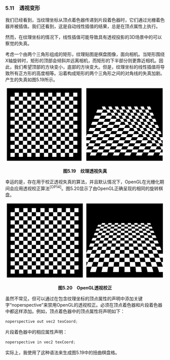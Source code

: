 ### 5.11　透视变形

我们已经看到，当纹理坐标从顶点着色器传递到片段着色器时，它们通过光栅着色器并被插值。我们还看到，这是自动线性插值的结果，总是在顶点属性上执行。

然而，在纹理坐标的情况下，线性插值可能导致具有透视投影的3D场景中的可以察觉的失真。

考虑一个由两个三角形组成的矩形，纹理贴图是棋盘图像，面向相机。当矩形围绕X轴旋转时，矩形的顶部会倾斜并远离相机，而矩形的下半部分则更靠近相机。因此，我们希望顶部的方块变小，底部的方块变大。但是，纹理坐标的线性插值将导致所有正方形的高度相等。沿着构成矩形的两个三角形之间的对角线的失真加剧。产生的失真如图5.19所示。

![144.png](../images/144.png)
<center class="my_markdown"><b class="my_markdown">图5.19　纹理透视失真</b></center>

幸运的是，存在用于校正透视失真的算法，并且默认情况下，OpenGL在光栅化期间会应用透视校正算法<sup class="my_markdown">[OP14]</sup>。图5.20显示了由OpenGL正确呈现的相同的旋转棋盘。

![145.png](../images/145.png)
<center class="my_markdown"><b class="my_markdown">图5.20　OpenGL透视校正</b></center>

虽然不常见，但可以通过在包含纹理坐标的顶点属性的声明中添加关键字“noperspective”来禁用OpenGL的透视校正。必须在顶点着色器和片段着色器中都这样添加。例如，顶点着色器中的顶点属性将声明如下：

```c
noperspective out vec2 texCoord;
```

片段着色器中的相应属性声明：

```c
noperspective in vec2 texCoord;
```

实际上，我使用了这种语法来生成图5.19中的扭曲棋盘格。

